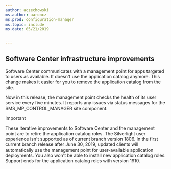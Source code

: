 ```yaml
---
author: aczechowski
ms.author: aaroncz
ms.prod: configuration-manager
ms.topic: include
ms.date: 05/21/2019


---
```


## <a name="bkmk_swctr"></a> Software Center infrastructure improvements

<!--3555950-->

Software Center communicates with a management point for apps targeted to users as available. It doesn't use the application catalog anymore. This change makes it easier for you to remove the application catalog from the site.

Now in this release, the management point checks the health of its user service every five minutes. It reports any issues via status messages for the SMS_MP_CONTROL_MANAGER site component.

> [!Important]  
> These iterative improvements to Software Center and the management point are to retire the application catalog roles. The Silverlight user experience isn't supported as of current branch version 1806. In the first current branch release after June 30, 2019, updated clients will automatically use the management point for user-available application deployments. You also won't be able to install new application catalog roles. Support ends for the application catalog roles with version 1910.  
